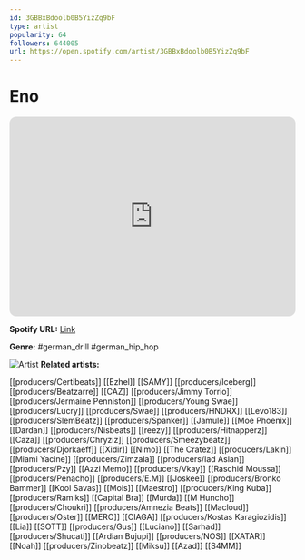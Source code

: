 ```yaml
---
id: 3GBBxBdoolb0B5YizZq9bF
type: artist
popularity: 64
followers: 644005
url: https://open.spotify.com/artist/3GBBxBdoolb0B5YizZq9bF
---
```

# Eno

<iframe style="border-radius:12px" src="https://open.spotify.com/embed/artist/3GBBxBdoolb0B5YizZq9bF" width="100%" height="352" frameBorder="0" allowfullscreen="" allow="autoplay; clipboard-write; encrypted-media; fullscreen; picture-in-picture" loading="lazy"></iframe>

**Spotify URL:** [Link](https://open.spotify.com/artist/3GBBxBdoolb0B5YizZq9bF)

**Genre:**  #german_drill #german_hip_hop

![Artist](https://i.scdn.co/image/ab6761610000e5eb308ab2bd16c061111bb13391)
**Related artists:**

[[producers/Certibeats]]
[[Ezhel]]
[[SAMY]]
[[producers/Iceberg]]
[[producers/Beatzarre]]
[[CAZ]]
[[producers/Jimmy Torrio]]
[[producers/Jermaine Penniston]]
[[producers/Young Swae]]
[[producers/Lucry]]
[[producers/Swae]]
[[producers/HNDRX]]
[[Levo183]]
[[producers/SlemBeatz]]
[[producers/Spanker]]
[[Jamule]]
[[Moe Phoenix]]
[[Dardan]]
[[producers/Nisbeats]]
[[reezy]]
[[producers/Hitnapperz]]
[[Caza]]
[[producers/Chryziz]]
[[producers/Smeezybeatz]]
[[producers/Djorkaeff]]
[[Xidir]]
[[Nimo]]
[[The Cratez]]
[[producers/Lakin]]
[[Miami Yacine]]
[[producers/Zimzala]]
[[producers/Iad Aslan]]
[[producers/Pzy]]
[[Azzi Memo]]
[[producers/Vkay]]
[[Raschid Moussa]]
[[producers/Penacho]]
[[producers/E.M]]
[[Joskee]]
[[producers/Bronko Bammer]]
[[Kool Savas]]
[[Mois]]
[[Maestro]]
[[producers/King Kuba]]
[[producers/Ramiks]]
[[Capital Bra]]
[[Murda]]
[[M Huncho]]
[[producers/Choukri]]
[[producers/Amnezia Beats]]
[[Macloud]]
[[producers/Oster]]
[[MERO]]
[[CIAGA]]
[[producers/Kostas Karagiozidis]]
[[Lia]]
[[SOTT]]
[[producers/Gus]]
[[Luciano]]
[[Sarhad]]
[[producers/Shucati]]
[[Ardian Bujupi]]
[[producers/NOS]]
[[XATAR]]
[[Noah]]
[[producers/Zinobeatz]]
[[Miksu]]
[[Azad]]
[[S4MM]]
